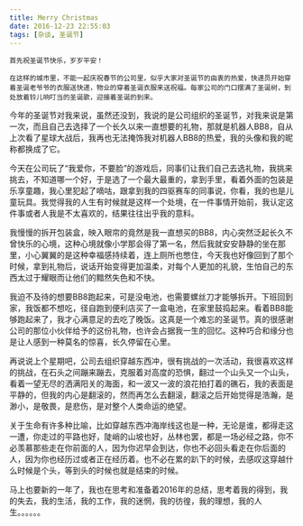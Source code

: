 ```yaml
---
title: Merry Christmas
date: 2016-12-23 22:55:03
tags: [杂谈, 圣诞节]
---
```

    首先祝圣诞节快乐，岁岁平安！

    在这样的城市里，不能一起庆祝春节的公司里，似乎大家对圣诞节的由衷的热爱，快递员开始穿着圣诞老爷爷的衣服送快递，物业的穿着圣诞衣服来送祝福。每家公司的门口摆满了圣诞树，到处放着铃儿响叮当的圣诞歌，迎接着圣诞的到来。

   今年的圣诞节对我来说，虽然还没到，我说的是公司组织的圣诞节，对我来说是第一次，而且自己去选择了一个长久以来一直想要的礼物，那就是机器人BB8，自从上次看了星球大战后，我再也无法掩饰我对机器人BB8的热爱，我的头像和我的昵称都换成了它。

   今天在公司玩了“我爱你，不要脸”的游戏后，同事们让我们自己去选礼物，我挑来挑去，不知道哪一个好，于是选了一个最大最重的，拿到手里，看着外面的包装是乐享童趣，我心里犯起了嘀咕，跟拿到我的四驱赛车的同事说，你看，我的也是儿童玩具。我觉得我的人生有时候就是这样一个处境，在一件事情开始前，我认定这件事或者人我是不太喜欢的，结果往往出乎我的意料。

  我慢慢的拆开包装盒，映入眼帘的竟然是我一直想买的BB8，内心突然泛起长久不曾快乐的心境，这种心境就像小学那会得了第一名，然后我就安安静静的坐在那里，小心翼翼的是这种幸福感持续着，连上厕所也憋住，今天我也好像回到了那个时候，拿到礼物后，说话开始变得更加温柔，对每个人更加的礼貌，生怕自己的东西太过于耀眼而让他们的黯然失色和不快。

  我迫不及待的想要BB8跑起来，可是没电池，也需要螺丝刀才能够拆开。下班回到家，我饭都不想吃，径自跑到便利店买了一盒电池，在家里鼓捣起来。看着BB8能够跑起来了，我才心满意足的去吃了晚饭。这真是一个难忘的圣诞节。真的很感谢公司的那位小伙伴给予的这份礼物，也许会占据我一生的回忆。这种巧合和缘分也是让人感到一种莫名的惊喜，长久停留在心里。

再说说上个星期吧，公司去组织穿越东西冲，很有挑战的一次活动，我很喜欢这样的挑战，在石头之间蹦来蹦去，克服着对高度的恐惧，翻过一个山头又一个山头，看着一望无尽的洒满阳关的海面，和一波又一波的浪花拍打着的礁石，我的表面是平静的，但我的内心是翻滚的，然而再怎么去翻滚，翻滚之后开始觉得是浩瀚，是渺小，是敬畏，是悲伤，是对整个人类命运的绝望。

关于生命有许多种比喻，比如穿越东西冲海岸线这也是一种，无论是谁，都得走这一遭，你走过的平路也好，陡峭的山坡也好，丛林也罢，都是一场必经之路，你不必羡慕那些走在你前面的人，因为你迟早会到达，你也不必回头看走在你后面的人，因为你也经历过或者正在经历着。也不必在累的趴下的时候，去感叹这穿越什么时候是个头，等到头的时候也就是结束的时候。

马上也要新的一年了，我也在思考和准备着2016年的总结，思考着我的得到，我的失去，我的生活，我的工作，我的迷惘，我的彷徨，我的理想，我的人生。。。。。。
